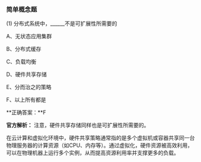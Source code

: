 ### 简单概念题

(1) 分布式系统中，______不是可扩展性所需要的

A、无状态应用集群

B、分布式缓存

C、负载均衡

D、硬件共享存储

E、分而治之的策略

F、以上所有都是

**正确答案：**F

**官方解析：** 注意，硬件共享存储同样也是可扩展性所需要的。

在云计算和虚拟化环境中，硬件共享策略通常指的是多个虚拟机或容器共享同一台物理服务器的计算资源（如CPU、内存等）。通过虚拟化，硬件资源被高效利用，可以在物理机器上运行多个实例，从而提高资源利用率并支撑更多的负载。